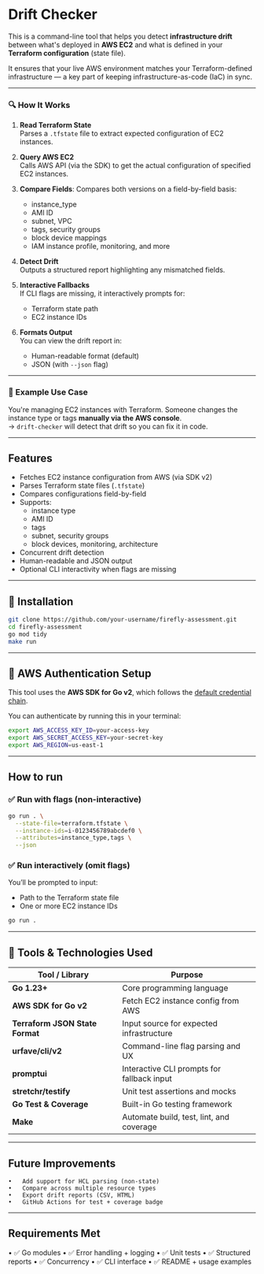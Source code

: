 # Drift Checker

This is a command-line tool that helps you detect **infrastructure drift** between what's deployed in **AWS EC2** and what is defined in your **Terraform configuration** (state file).

It ensures that your live AWS environment matches your Terraform-defined infrastructure — a key part of keeping infrastructure-as-code (IaC) in sync.

---

### 🔍 How It Works

1. **Read Terraform State**  
   Parses a `.tfstate` file to extract expected configuration of EC2 instances.

2. **Query AWS EC2**  
   Calls AWS API (via the SDK) to get the actual configuration of specified EC2 instances.

3. **Compare Fields**: Compares both versions on a field-by-field basis:
   - instance_type
   - AMI ID
   - subnet, VPC
   - tags, security groups
   - block device mappings
   - IAM instance profile, monitoring, and more

4. **Detect Drift**  
   Outputs a structured report highlighting any mismatched fields.

5. **Interactive Fallbacks**  
   If CLI flags are missing, it interactively prompts for:
   - Terraform state path
   - EC2 instance IDs

6. **Formats Output**  
   You can view the drift report in:
   - Human-readable format (default)
   - JSON (with `--json` flag)

---

### 📂 Example Use Case

You're managing EC2 instances with Terraform. Someone changes the instance type or tags **manually via the AWS console**.  
→ `drift-checker` will detect that drift so you can fix it in code.

---

## Features

- Fetches EC2 instance configuration from AWS (via SDK v2)
- Parses Terraform state files (`.tfstate`)
- Compares configurations field-by-field
- Supports:
    - instance type
    - AMI ID
    - tags
    - subnet, security groups
    - block devices, monitoring, architecture
- Concurrent drift detection
- Human-readable and JSON output
- Optional CLI interactivity when flags are missing

---

## 🚀 Installation

```bash
git clone https://github.com/your-username/firefly-assessment.git
cd firefly-assessment
go mod tidy
make run
```

---

## 🔐 AWS Authentication Setup

This tool uses the **AWS SDK for Go v2**, which follows the [default credential chain](https://docs.aws.amazon.com/sdk-for-go/v2/developer-guide/configuring-sdk.html).

You can authenticate by running this in your terminal:

```bash
export AWS_ACCESS_KEY_ID=your-access-key
export AWS_SECRET_ACCESS_KEY=your-secret-key
export AWS_REGION=us-east-1
```

---

## How to run

### ✅ Run with flags (non-interactive)

```bash
go run . \
  --state-file=terraform.tfstate \
  --instance-ids=i-0123456789abcdef0 \
  --attributes=instance_type,tags \
  --json
```

### ✅ Run interactively (omit flags)
You’ll be prompted to input:
- Path to the Terraform state file
- One or more EC2 instance IDs

```bash
go run .
```

---

## 🧰 Tools & Technologies Used

| Tool / Library                  | Purpose                                   |
|---------------------------------|-------------------------------------------|
| **Go 1.23+**                    | Core programming language                 |
| **AWS SDK for Go v2**           | Fetch EC2 instance config from AWS        |
| **Terraform JSON State Format** | Input source for expected infrastructure  |
| **urfave/cli/v2**               | Command-line flag parsing and UX          |
| **promptui**                    | Interactive CLI prompts for fallback input|
| **stretchr/testify**            | Unit test assertions and mocks            |
| **Go Test & Coverage**          | Built-in Go testing framework             |
| **Make**                        | Automate build, test, lint, and coverage  |
---

## Future Improvements
	•	Add support for HCL parsing (non-state)
	•	Compare across multiple resource types
	•	Export drift reports (CSV, HTML)
	•	GitHub Actions for test + coverage badge

---

## Requirements Met
•	✅ Go modules
•	✅ Error handling + logging
•	✅ Unit tests
•	✅ Structured reports
•	✅ Concurrency
•	✅ CLI interface
•	✅ README + usage examples